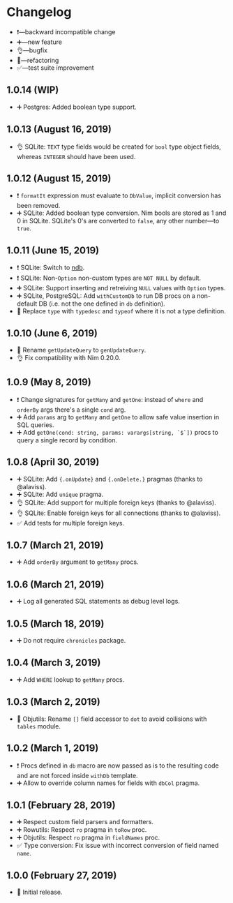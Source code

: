 # Changelog

-   ❗—backward incompatible change
-   ➕—new feature
-   👌—bugfix
-   🔨—refactoring
-   ✅—test suite improvement

## 1.0.14 (WIP)

-   ➕ Postgres: Added boolean type support.


## 1.0.13 (August 16, 2019)

-   👌 SQLite: `TEXT` type fields would be created for `bool` type object fields, whereas `INTEGER` should have been used.


## 1.0.12 (August 15, 2019)

-   ❗ `formatIt` expression must evaluate to `DbValue`, implicit conversion has been removed.
-   ➕ SQLite: Added boolean type conversion. Nim bools are stored as 1 and 0 in SQLite. SQLite's 0's are converted to `false`, any other number—to `true`.


## 1.0.11 (June 15, 2019)

-   ❗ SQLite: Switch to [ndb](https://github.com/xzfc/ndb.nim).
-   ❗ SQLite: Non-`Option` non-custom types are `NOT NULL` by default.
-   ➕ SQLite: Support inserting and retreiving `NULL` values with `Option` types.
-   ➕ SQLite, PostgreSQL: Add `withCustomDb` to run DB procs on a non-default DB (i.e. not the one defined in `db` definition).
-   🔨 Replace `type` with `typedesc` and `typeof` where it is not a type definition.


## 1.0.10 (June 6, 2019)

-   🔨 Rename `getUpdateQuery` to `genUpdateQuery`.
-   👌 Fix compatibility with Nim 0.20.0.


## 1.0.9 (May 8, 2019)

-   ❗ Change signatures for `getMany` and `getOne`: instead of `where` and `orderBy` args there's a single `cond` arg.
-   ➕ Add `params` arg to `getMany` and `getOne` to allow safe value insertion in SQL queries.
-   ➕ Add ```getOne(cond: string, params: varargs[string, `$`])``` procs to query a single record by condition.


## 1.0.8 (April 30, 2019)

-   ➕ SQLite: Add `{.onUpdate}` and `{.onDelete.}` pragmas (thanks to @alaviss).
-   ➕ SQLite: Add `unique` pragma.
-   👌 SQLite: Add support for multiple foreign keys (thanks to @alaviss).
-   👌 SQLite: Enable foreign keys for all connections (thanks to @alaviss).
-   ✅ Add tests for multiple foreign keys.


## 1.0.7 (March 21, 2019)

-   ➕ Add ``orderBy`` argument to ``getMany`` procs.


## 1.0.6 (March 21, 2019)

-   ➕ Log all generated SQL statements as debug level logs.


## 1.0.5 (March 18, 2019)

-   ➕ Do not require ``chronicles`` package.


## 1.0.4 (March 3, 2019)

-   ➕ Add ``WHERE`` lookup to ``getMany`` procs.


## 1.0.3 (March 2, 2019)

-   🔨 Objutils: Rename ``[]`` field accessor to ``dot`` to avoid collisions with ``tables`` module.


## 1.0.2 (March 1, 2019)

-   ❗ Procs defined in ``db`` macro are now passed as is to the resulting code and are not forced inside ``withDb`` template.
-   ➕ Allow to override column names for fields with ``dbCol`` pragma.


## 1.0.1 (February 28, 2019)

-   ➕ Respect custom field parsers and formatters.
-   ➕ Rowutils: Respect ``ro`` pragma in ``toRow`` proc.
-   ➕ Objutils: Respect ``ro`` pragma in ``fieldNames`` proc.
-   ✅ Type conversion: Fix issue with incorrect conversion of field named ``name``.


## 1.0.0 (February 27, 2019)

-   🎉 Initial release.
